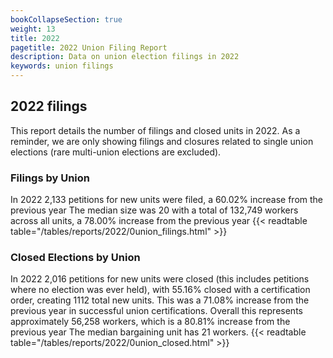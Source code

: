 ```yaml
---
bookCollapseSection: true
weight: 13
title: 2022
pagetitle: 2022 Union Filing Report
description: Data on union election filings in 2022
keywords: union filings
---
```


## 2022 filings

This report details the number of filings and closed units in 2022. As a reminder, we are only showing filings and closures related to single union elections (rare multi-union elections are excluded).

### Filings by Union
In 2022 2,133 petitions for new units were filed, a 60.02% increase from the previous year The median size was 20 with a total of 132,749 workers across all units, a 78.00% increase from the previous year
{{< readtable table="/tables/reports/2022/0union_filings.html" >}}

### Closed Elections by Union
In 2022 2,016 petitions for new units were closed (this includes petitions where no election was ever held), with 55.16% closed with a certification order, creating 1112 total new units. This was a 71.08% increase from the previous year in successful union certifications. Overall this represents approximately 56,258 workers, which is a 80.81% increase from the previous year The median bargaining unit has 21 workers.
{{< readtable table="/tables/reports/2022/0union_closed.html" >}}
